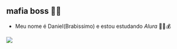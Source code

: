 ## mafia boss 💸👋

- Meu nome é Daniel(Brabissimo) e estou estudando _Alura_ 🤑💸💰

![](https://media1.tenor.com/m/sHQ-pT6yhg8AAAAC/spongebob-spongebob-meme.gif)

